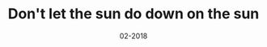 ---
title: Don't let the sun do down on the sun
description: Humorous piece describing efforts to allay the end of the sun.
link: https://theopiatemagazine.com/2018/02/24/dont-let-the-sun-set-on-the-sun-by-rene-ghosh/
layout: published
date: 02-2018
---